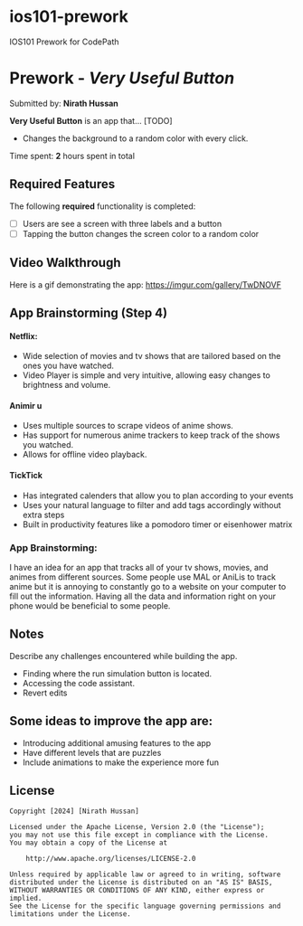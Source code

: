 # ios101-prework
IOS101 Prework for CodePath

# Prework - *Very Useful Button*

Submitted by: **Nirath Hussan**

**Very Useful Button** is an app that... [TODO] 
- Changes the background to a random color with every click.

Time spent: **2** hours spent in total

## Required Features

The following **required** functionality is completed:

- [ ] Users are see a screen with three labels and a button
- [ ] Tapping the button changes the screen color to a random color
 
## Video Walkthrough
Here is a gif demonstrating the app: 
https://imgur.com/gallery/TwDNOVF

## App Brainstorming (Step 4)
#### Netflix: 
- Wide selection of movies and tv shows that are tailored based on the ones you have watched.
- Video Player is simple and very intuitive, allowing easy changes to brightness and volume.

#### Animir u
- Uses multiple sources to scrape videos of anime shows.
- Has support for numerous anime trackers to keep track of the shows you watched.
- Allows for offline video playback.

#### TickTick
- Has integrated calenders that allow you to plan according to your events
- Uses your natural language to filter and add tags accordingly without extra steps
- Built in productivity features like a pomodoro timer or eisenhower matrix

### App Brainstorming:
I have an idea for an app that tracks all of your tv shows, movies, and animes from different sources. Some people use MAL or AniLis to track anime but it is annoying to constantly go to a website on your computer to fill out the information. Having all the data and information right on your phone would be beneficial to some people.

## Notes

Describe any challenges encountered while building the app.
- Finding where the run simulation button is located.
- Accessing the code assistant.
- Revert edits

## Some ideas to improve the app are:
- Introducing additional amusing features to the app
- Have different levels that are puzzles
- Include animations to make the experience more fun

## License

    Copyright [2024] [Nirath Hussan]

    Licensed under the Apache License, Version 2.0 (the "License");
    you may not use this file except in compliance with the License.
    You may obtain a copy of the License at

        http://www.apache.org/licenses/LICENSE-2.0

    Unless required by applicable law or agreed to in writing, software
    distributed under the License is distributed on an "AS IS" BASIS,
    WITHOUT WARRANTIES OR CONDITIONS OF ANY KIND, either express or implied.
    See the License for the specific language governing permissions and
    limitations under the License.
